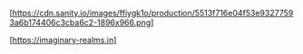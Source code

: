 [https://cdn.sanity.io/images/ffiygk1o/production/5513f716e04f53e93277593a6b174406c3cba6c2-1896x966.png]

[https://imaginary-realms.in]